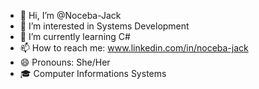 - 👋 Hi, I’m @Noceba-Jack
- 👀 I’m interested in Systems Development
- 🌱 I’m currently learning C#
- 📫 How to reach me: www.linkedin.com/in/noceba-jack
- 😄 Pronouns: She/Her
- 🎓 Computer Informations Systems

<!---
Noceba-Jack/Noceba-Jack is a ✨ special ✨ repository because its `README.md` (this file) appears on your GitHub profile.
You can click the Preview link to take a look at your changes.
--->
